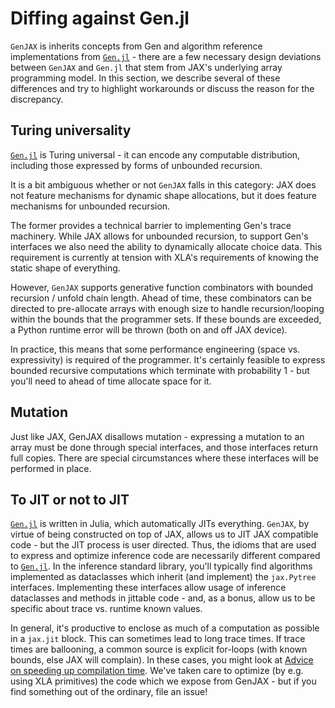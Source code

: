 # Diffing against Gen.jl

`GenJAX` is inherits concepts from Gen and algorithm reference implementations from [`Gen.jl`][gen.jl] - there are a few necessary design deviations between `GenJAX` and `Gen.jl` that stem from JAX's underlying array programming model. In this section, we describe several of these differences and try to highlight workarounds or discuss the reason for the discrepancy.

## Turing universality

[`Gen.jl`][gen.jl] is Turing universal - it can encode any computable distribution, including those
expressed by forms of unbounded recursion.

It is a bit ambiguous whether or not `GenJAX` falls in this category: JAX does not feature mechanisms for dynamic shape allocations, but it does feature mechanisms for unbounded recursion.

The former provides a technical barrier to implementing Gen's trace machinery. While JAX allows for unbounded recursion, to support Gen's interfaces we also need the ability to dynamically allocate choice data. This requirement is currently at tension with XLA's requirements of knowing the static shape of everything.

However, `GenJAX` supports generative function combinators with bounded recursion / unfold chain length.
Ahead of time, these combinators can be directed to pre-allocate arrays with enough size to handle recursion/looping
within the bounds that the programmer sets. If these bounds are exceeded, a Python runtime error will be thrown (both on
and off JAX device).

In practice, this means that some performance engineering (space vs. expressivity) is required of the programmer. It's certainly feasible to express bounded recursive computations which terminate with probability 1 - but you'll need to ahead of time allocate space for it.

## Mutation

Just like JAX, GenJAX disallows mutation - expressing a mutation to an array must be done through special interfaces, and those interfaces return full copies. There are special circumstances where these interfaces will be performed in place.

## To JIT or not to JIT

[`Gen.jl`][gen.jl] is written in Julia, which automatically JITs everything. `GenJAX`, by virtue of being constructed on top of JAX, allows us to JIT JAX compatible code - but the JIT process is user directed. Thus, the idioms that are used to express and optimize inference code are necessarily different compared to [`Gen.jl`][gen.jl]. In the inference standard library, you'll typically find algorithms implemented as dataclasses which inherit (and implement) the `jax.Pytree` interfaces. Implementing these interfaces allow usage of inference dataclasses and methods in jittable code - and, as a bonus, allow us to be specific about trace vs. runtime known values.

In general, it's productive to enclose as much of a computation as possible in a `jax.jit` block. This can sometimes lead to long trace times. If trace times are ballooning, a common source is explicit for-loops (with known bounds, else JAX will complain). In these cases, you might look at [Advice on speeding up compilation time][jax speeding up compilation]. We've taken care to optimize (by e.g. using XLA primitives) the code which we expose from GenJAX - but if you find something out of the ordinary, file an issue!

[gen.jl]: https://github.com/probcomp/Gen.jl
[jax speeding up compilation]: https://github.com/google/jax/discussions/3732
